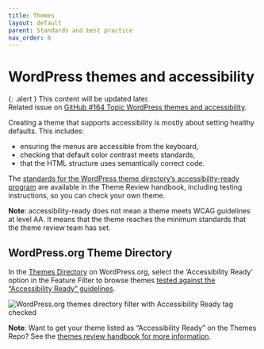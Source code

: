 ```yaml
---
title: Themes
layout: default
parent: Standards and best practice
nav_order: 8
---
```


# WordPress themes and accessibility

{: .alert }
This content will be updated later.  
Related issue on [GitHub #164 Topic WordPress themes and accessibility](https://github.com/wpaccessibility/wp-a11y-docs/issues/164).  

Creating a theme that supports accessibility is mostly about setting healthy defaults. This includes:

- ensuring the menus are accessible from the keyboard,
- checking that default color contrast meets standards,
- that the HTML structure uses semantically correct code.

The [standards for the WordPress theme directory’s accessibility-ready program](https://make.wordpress.org/themes/handbook/review/accessibility) are available in the Theme Review handbook, including testing instructions, so you can check your own theme.

**Note**: accessibility-ready does not mean a theme meets WCAG guidelines at level AA. It means that the theme reaches the minimum standards that the theme review team has set.

## WordPress.org Theme Directory

In the [Themes Directory](https://wordpress.org/themes/) on WordPress.org, select the ‘Accessibility Ready’ option in the Feature Filter to browse themes [tested against the “Accessibility Ready” guidelines](https://wordpress.org/themes/tags/accessibility-ready/).


![WordPress.org themes directory filter with Accessibility Ready tag checked](../assets/a11y-themes-filter.png)

**Note**: Want to get your theme listed as “Accessibility Ready” on the Themes Repo? See the [themes review handbook for more information](https://make.wordpress.org/themes/handbook/review/accessibility/). 
